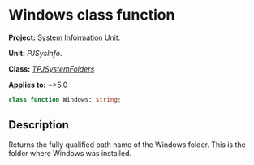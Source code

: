 # Windows class function

**Project:** [System Information Unit](../API.md).

**Unit:** _PJSysInfo_.

**Class:** _[TPJSystemFolders](./TPJSystemFolders.md)_

**Applies to:** ~>5.0

```pascal
class function Windows: string;
```

## Description

Returns the fully qualified path name of the Windows folder. This is the folder where Windows was installed.
